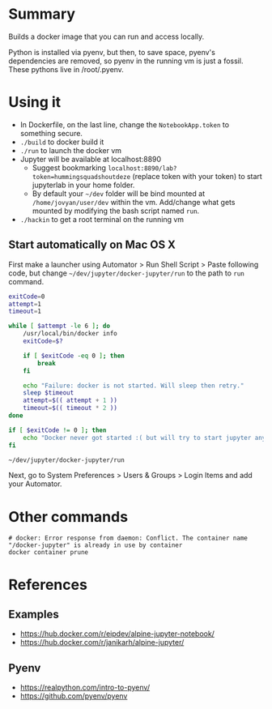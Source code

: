 # Summary

Builds a docker image that you can run and access locally. 

Python is installed via pyenv, but then, to save space, pyenv's dependencies are removed, so pyenv in the 
running vm is just a fossil. These pythons live in /root/.pyenv.

# Using it

* In Dockerfile, on the last line, change the `NotebookApp.token` to something secure.
* `./build` to docker build it
* `./run` to launch the docker vm
* Jupyter will be available at localhost:8890
    * Suggest bookmarking `localhost:8890/lab?token=hummingsquadshoutdeze` (replace token with your token) to start jupyterlab in your home folder.
    * By default your `~/dev` folder will be bind mounted at `/home/jovyan/user/dev` within the vm. Add/change what gets
      mounted by modifying the bash script named `run`.
* `./hackin` to get a root terminal on the running vm

## Start automatically on Mac OS X

First make a launcher using Automator > Run Shell Script > Paste following code, but change 
`~/dev/jupyter/docker-jupyter/run` to the path to `run` command.

```bash
exitCode=0
attempt=1
timeout=1

while [ $attempt -le 6 ]; do
    /usr/local/bin/docker info
    exitCode=$?

    if [ $exitCode -eq 0 ]; then
	    break
    fi

    echo "Failure: docker is not started. Will sleep then retry."
    sleep $timeout
    attempt=$(( attempt + 1 ))
    timeout=$(( timeout * 2 ))
done

if [ $exitCode != 0 ]; then
    echo "Docker never got started :( but will try to start jupyter anyways"
fi

~/dev/jupyter/docker-jupyter/run
```

Next, go to System Preferences > Users & Groups > Login Items and add your Automator.

# Other commands

`# docker: Error response from daemon: Conflict. The container name "/docker-jupyter" is already in use by container`  
`docker container prune`

# References

## Examples

* https://hub.docker.com/r/eipdev/alpine-jupyter-notebook/
* https://hub.docker.com/r/janikarh/alpine-jupyter/

## Pyenv

* https://realpython.com/intro-to-pyenv/
* https://github.com/pyenv/pyenv
